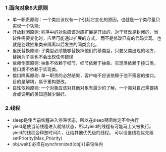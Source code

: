 ### 1.面向对象6大原则
* 单一职责原则：一个类应该仅有一个引起它变化的原因，也就是一个类尽量只实现一个功能;
* 开放封闭原则: 程序中的对象应该对应扩展是开放的，对于修改是封闭的，当软件需要变化时，应尽可能通过扩展的方式，
而不是修改已有的代码实现。也就是创建抽象类来隔离以后发生的同类变化。
* 里氏替换原则: 子类型必须能够替换掉他们的基类型，只要父类出现的地方，替换为子类也不会出现任何错误
* 依赖倒置原则: 抽象不依赖于细节，细节依赖于抽象。实现类依赖于接口类，接口类不依赖于实现类。
* 接口隔离原则: 单一职责的必然结果，客户端不应该依赖于他不需要的接口。目的是解耦，易于重构更改。
* 良性依赖原则: 一个对象应该对其他对象有最少的了解。一个类对自己需要耦合或调用的类知道越少越好。

### 2.线程
* sleep是使当前线程进入停滞状态，所以在sleep期间肯定不会执行
* yield是使当前线程进入就绪状态，所以yield的线程有可能马上又被执行。yield的线程会释放时间片，让给其他优先级的线程。
可以设置线程优先级 setPriority(Max_Priority)
* obj.wait()必须在synchronized(obj){}语句块内  
